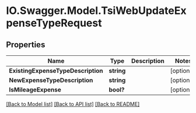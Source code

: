 # IO.Swagger.Model.TsiWebUpdateExpenseTypeRequest
## Properties

Name | Type | Description | Notes
------------ | ------------- | ------------- | -------------
**ExistingExpenseTypeDescription** | **string** |  | [optional] 
**NewExpenseTypeDescription** | **string** |  | [optional] 
**IsMileageExpense** | **bool?** |  | [optional] 

[[Back to Model list]](../README.md#documentation-for-models) [[Back to API list]](../README.md#documentation-for-api-endpoints) [[Back to README]](../README.md)

